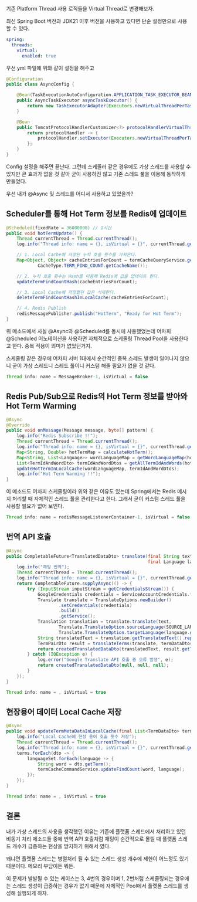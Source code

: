기존 Platform Thread 사용 로직들을 Virtual Thread로 변경해보자.

최신 Spring Boot 버전과 JDK21 이후 버전을 사용하고 있다면 단순 설정만으로 사용할 수 있다.

```yaml
spring:
  threads:
    virtual:
      enabled: true
```

우선 yml 파일에 위와 같이 설정을 해주고

```java
@Configuration
public class AsyncConfig {

    @Bean(TaskExecutionAutoConfiguration.APPLICATION_TASK_EXECUTOR_BEAN_NAME)
    public AsyncTaskExecutor asyncTaskExecutor() {
        return new TaskExecutorAdapter(Executors.newVirtualThreadPerTaskExecutor());
    }

    @Bean
    public TomcatProtocolHandlerCustomizer<?> protocolHandlerVirtualThreadExecutorCustomizer() {
        return protocolHandler -> {
            protocolHandler.setExecutor(Executors.newVirtualThreadPerTaskExecutor());
        };
    }
}

```

Config 설정을 해주면 끝난다. 그런데 스케줄러 같은 경우에도 가상 스레드를 사용할 수 있지만 큰 효과가 없을 것 같아 굳이 사용하진 않고 기존 스레드 풀을 이용해 동작하게 만들었다.

우선 내가 @Async 및 스레드를 어디서 사용하고 있었을까?

## Scheduler를 통해 Hot Term 정보를 Redis에 업데이트

```java
@Scheduled(fixedRate = 36000000) // 1시간
public void hotTermUpdate() {
    Thread currentThread = Thread.currentThread();
    log.info("Thread info: name = {}, isVirtual = {}", currentThread.getName(), currentThread.isVirtual());

    // 1. Local Cache에 저장된 누적 호출 횟수를 가져온다.
    Map<Object, Object> cacheEntriesForCount = termCacheQueryService.getAllKeyAndValueInCache(
            CacheType.TERM_FIND_COUNT.getCacheName());

    // 2. 누적 호출 횟수는 Hash를 이용해 Redis에 값을 업데이트 한다.
    updateTermFindCountHash(cacheEntriesForCount);

    // 3. Local Cache에 저장했던 값은 삭제한다.
    deleteTermFindCountHashInLocalCache(cacheEntriesForCount);

    // 4. Redis Publish
    redisMessagePublisher.publish("HotTerm", "Ready for Hot Term");
}
```

위 메소드에서 사실 @Async와 @Scheduled를 동시에 사용했었는데 어차피 @Scheduled 어노테이션을 사용하면 자체적으로 스케줄링 Thread Pool을 사용한다고 한다. 중복 적용이 의미가 없었던거지.

스케줄링 같은 경우에 어차피 서버 1대에서 순간적인 중복 스레드 발생이 일어나지 않으니 굳이 가상 스레드니 스레드 풀이니 커스텀 해줄 필요가 없을 것 같다.

```java
Thread info: name = MessageBroker-1, isVirtual = false
```

## Redis Pub/Sub으로 Redis의 Hot Term 정보를 받아와 Hot Term Warming

```java
@Async
@Override
public void onMessage(Message message, byte[] pattern) {
    log.info("Redis Subscribe !!");
    Thread currentThread = Thread.currentThread();
    log.info("Thread info: name = {}, isVirtual = {}", currentThread.getName(), currentThread.isVirtual());
    Map<String, Double> hotTermMap = calculateHotTerm();
    Map<String, List<Language>> wordLanguageMap = getWordLanguageMap(hotTermMap);
    List<TermIdAndWordDto> termIdAndWordDtos = getAllTermIdAndWords(hotTermMap);
    updateHotTermInLocalCache(wordLanguageMap, termIdAndWordDtos);
    log.info("Hot Term Warming !!");
}
```

이 메소드도 어차피 스케줄링이라 위와 같은 이유도 있는데 Spring에서는 Redis 메시지 처리할 때 자체적인 스레드 풀을 관리한다고 한다. 그래서 굳이 커스텀 스레드 풀을 사용할 필요가 없어 보인다.

```java
Thread info: name = redisMessageListenerContainer-1, isVirtual = false
```

## 번역 API 호출

```java
@Async
public CompletableFuture<TranslatedDataDto> translate(final String text, final List<TermDataDto> termDataDtos,
                                                      final Language language) {
    log.info("채팅 번역");
    Thread currentThread = Thread.currentThread();
    log.info("Thread info: name = {}, isVirtual = {}", currentThread.getName(), currentThread.isVirtual());
    return CompletableFuture.supplyAsync(() -> {
        try (InputStream inputStream = getCredentialsStream()) {
            GoogleCredentials credentials = ServiceAccountCredentials.fromStream(inputStream);
            Translate translate = TranslateOptions.newBuilder()
                    .setCredentials(credentials)
                    .build()
                    .getService();
            Translation translation = translate.translate(text,
                    Translate.TranslateOption.sourceLanguage(SOURCE_LANGUAGE_CODE),
                    Translate.TranslateOption.targetLanguage(language.getCode()));
            String translatedText = translation.getTranslatedText().replaceAll("'", "'");
            TermPairDto result = translateTerms(translate, termDataDtos, language);
            return createdTranslatedDataDto(translatedText, result.getTranslatedTerms(), result.getTtSet());
        } catch (IOException e) {
            log.error("Google Translate API 호출 중 오류 발생", e);
            return createdTranslatedDataDto(null, null, null);
        }
    });
}
```

```java
Thread info: name = , isVirtual = true
```

## 현장용어 데이터 Local Cache 저장

```java
@Async
public void updateTermMetaDataInLocalCache(final List<TermDataDto> terms, final Set<Language> languageSet) {
    log.info("Local Cache에 현장 용어 호출 횟수 저장");
    Thread currentThread = Thread.currentThread();
    log.info("Thread info: name = {}, isVirtual = {}", currentThread.getName(), currentThread.isVirtual());
    terms.forEach(dto -> {
        languageSet.forEach(language -> {
            String word = dto.getTerm();
            termCacheCommandService.updateFindCount(word, language);
        });
    });
}
```

```java
Thread info: name = , isVirtual = true
```

## 결론

내가 가상 스레드의 사용을 생각했던 이유는 기존에 플랫폼 스레드에서 처리하고 있던 비동기 처리 메소드들 중에 번역 API 호출처럼 채팅이 순간적으로 몰릴 때 플랫폼 스레드 개수가 급증하는 현상을 방지하기 위해서 였다.

왜냐면 플랫폼 스레드는 병렬처리 될 수 있는 스레드 생성 개수에 제한이 어느정도 있기 때문이다. 메모리 부담이든 뭐든.

이 문제가 발발될 수 있는 케이스는 3, 4번의 경우이며 1, 2번처럼 스케줄링되는 경우에는 스레드 생성이 급증하는 경우가 없기 때문에 자체적인 Pool에서 플랫폼 스레드를 생성해 실행되게 하자.

